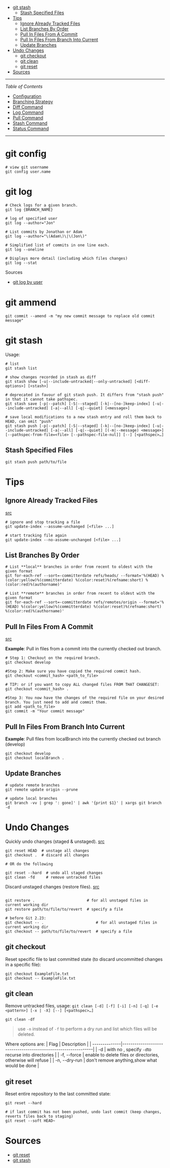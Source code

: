 - [git stash](#git-stash)
  - [Stash Specified Files](#stash-specified-files)
- [Tips](#tips)
  - [Ignore Already Tracked Files](#ignore-already-tracked-files)
  - [List Branches By Order](#list-branches-by-order)
  - [Pull In Files From A Commit](#pull-in-files-from-a-commit)
  - [Pull In Files From Branch Into Current](#pull-in-files-from-branch-into-current)
  - [Update Branches](#update-branches)
- [Undo Changes](#undo-changes)
  - [git checkout](#git-checkout)
  - [git clean](#git-clean)
  - [git reset](#git-reset)
- [Sources](#sources)

---

*Table of Contents*

- [Configuration](configuration.md)
- [Branching Strategy](branching_strategy.md)
- [Diff Command](diff_command.md)
- [Log Command](log_command.md)
- [Pull Command](pull_command.md)
- [Stash Command](stash_command.md)
- [Status Command](status_command.md)

---

# git config

```shell
# view git username
git config user.name
```

# git log

```shell
# Check logs for a given branch.
git log {BRANCH_NAME}

# log of specified user
git log --author="Jon"

# List commits by Jonathan or Adam
git log --author="\(Adam\)\|\(Jon\)"

# Simplified list of commits in one line each.
git log --oneline

# Displays more detail (including which files changes)
git log --stat
```

Sources
- [git log by user](https://stackoverflow.com/a/4262780/14745606)

# git ammend

```shell
git commit --amend -m "my new commit message to replace old commit message"
```

# git stash

Usage:

```shell
# list
git stash list

# show changes recorded in stash as diff
git stash show [-u|--include-untracked|--only-untracked] [<diff-options>] [<stash>]

# deprecated in favour of git stash push. It differs from "stash push" in that it cannot take pathspec.
git stash save [-p|--patch] [-S|--staged] [-k|--[no-]keep-index] [-u|--include-untracked] [-a|--all] [-q|--quiet] [<message>]

# save local modifications to a new stash entry and roll them back to HEAD, can omit "push"
git stash push [-p|--patch] [-S|--staged] [-k|--[no-]keep-index] [-u|--include-untracked] [-a|--all] [-q|--quiet] [(-m|--message) <message>] [--pathspec-from-file=<file> [--pathspec-file-nul]] [--] [<pathspec>…​]
```

## Stash Specified Files

```shell
git stash push path/to/file
```

# Tips

## Ignore Already Tracked Files

[src](https://stackoverflow.com/a/10755704/14745606)

```shell
# ignore and stop tracking a file
git update-index --assume-unchanged [<file> ...]

# start tracking file again
git update-index --no-assume-unchanged [<file> ...]
```

## List Branches By Order

```shell
# List **local** branches in order from recent to oldest with the given format
git for-each-ref --sort=-committerdate refs/heads/ --format='%(HEAD) %(color:yellow)%(committerdate) %(color:reset)%(refname:short) %(color:red)%(authorname)'

# List **remote** branches in order from recent to oldest with the given format
git for-each-ref --sort=-committerdate refs/remotes/origin --format='%(HEAD) %(color:yellow)%(committerdate) %(color:reset)%(refname:short) %(color:red)%(authorname)'
```

## Pull In Files From A Commit

[src](https://stackoverflow.com/a/51719585/14745606)

**Example**: Pull in files from a commit into the currently checked out branch.

```shell
# Step 1: Checkout on the required branch.
git checkout develop

#Step 2: Make sure you have copied the required commit hash.
git checkout <commit_hash> <path_to_file>

# TIP: or if you want to copy ALL changed files FROM THAT CHANGESET:
git checkout <commit_hash> .

#Step 3: You now have the changes of the required file on your desired branch. You just need to add and commit them.
git add <path_to_file>
git commit -m "Your commit message"
```

## Pull In Files From Branch Into Current

**Example**: Pull files from localBranch into the currently checked out branch (develop)

```shell
git checkout develop
git checkout localBranch .
```

## Update Branches

```shell
# update remote branches
git remote update origin --prune

# update local branches
git branch -vv | grep ': gone]' | awk '{print $1}' | xargs git branch -d
```

# Undo Changes

Quickly undo changes (staged & unstaged). [src](https://stackoverflow.com/a/21396698/14745606)

```shell
git reset HEAD  # unstage all changes
git checkout .  # discard all changes

# OR do the following

git reset --hard  # undo all staged changes
git clean -fd     # remove untracked files
```

Discard unstaged changes (restore files). [src](https://stackoverflow.com/a/52713/14745606)

```shell

git restore .                       # for all unstaged files in current working dir
git restore path/to/file/to/revert  # specify a file

# before Git 2.23:
git checkout -- .                       # for all unstaged files in current working dir
git checkout -- path/to/file/to/revert  # specify a file
```

## git checkout

Reset specific file to last committed state (to discard uncommitted changes in a specific file):

```shell
git checkout ExampleFile.txt
git checkout -- ExampleFile.txt
```

## git clean

Remove untracked files, usage: `git clean [-d] [-f] [-i] [-n] [-q] [-e <pattern>] [-x | -X] [--] [<pathspec>…]`

```shell
git clean -df
```

> use `-n` instead of `-f` to perform a dry run and list which files will be deleted.

Where options are:
| Flag          |  Description                                                  |
| --------------|---------------------------------------------------------------|
| -d            | with no <pathspec>, specify `-d`to recurse into directories   |
| -f, --force   | enable to delete files or directories, otherwise will refuse  |
| -n, --dry-run | don't remove anything,show what would be done                 |

## git reset

Reset entire repository to the last committed state:

```shell
git reset --hard

# if last commit has not been pushed, undo last commit (keep changes, reverts files back to staging)
git reset --soft HEAD~
```

# Sources

- [git reset](https://git-scm.com/docs/git-reset)
- [git stash](https://git-scm.com/docs/git-stash)